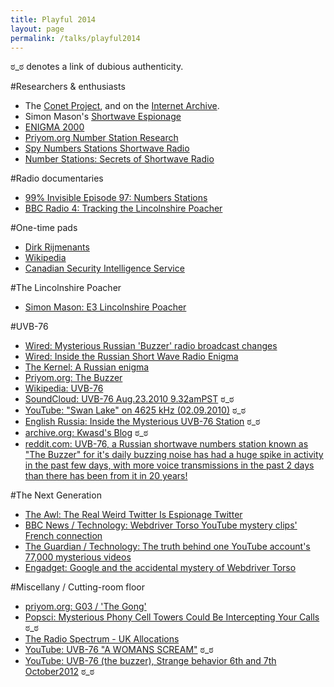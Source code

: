 ```yaml
---
title: Playful 2014
layout: page
permalink: /talks/playful2014
---
```


&#3232;_&#3232; denotes a link of dubious authenticity.

#Researchers & enthusiasts

- The [Conet Project][1], and on the [Internet Archive][2].
- Simon Mason's [Shortwave Espionage][3]
- [ENIGMA 2000][7]
- [Priyom.org Number Station Research][10]
- [Spy Numbers Stations Shortwave Radio][11]
- [Number Stations: Secrets of Shortwave Radio][12]

#Radio documentaries

- [99% Invisible Episode 97: Numbers Stations][8]
- [BBC Radio 4: Tracking the Lincolnshire Poacher][9]

#One-time pads

- [Dirk Rijmenants][4]
- [Wikipedia][5]
- [Canadian Security Intelligence Service][6]

#The Lincolnshire Poacher

- [Simon Mason: E3 Lincolnshire Poacher][18]

#UVB-76

- [Wired: Mysterious Russian 'Buzzer' radio broadcast changes][13]
- [Wired: Inside the Russian Short Wave Radio Enigma][15]
- [The Kernel: A Russian enigma][16]
- [Priyom.org: The Buzzer][17]
- [Wikipedia: UVB-76][21]
- [SoundCloud: UVB-76 Aug.23.2010 9.32amPST][29] &#3232;_&#3232;
- [YouTube: "Swan Lake" on 4625 kHz (02.09.2010)][30] &#3232;_&#3232;
- [English Russia: Inside the Mysterious UVB-76 Station][20] &#3232;_&#3232;
- [archive.org: Kwasd's Blog][22] &#3232;_&#3232;
- [reddit.com: UVB-76, a Russian shortwave numbers station known as "The Buzzer" for it's daily buzzing noise has had a huge spike in activity in the past few days, with more voice transmissions in the past 2 days than there has been from it in 20 years!][31]


#The Next Generation
- [The Awl: The Real Weird Twitter Is Espionage Twitter][24]
- [BBC News / Technology: Webdriver Torso YouTube mystery clips' French connection][23]
- [The Guardian / Technology: The truth behind one YouTube account's 77,000 mysterious videos][26] 
- [Engadget: Google and the accidental mystery of Webdriver Torso][25]

#Miscellany / Cutting-room floor

- [priyom.org: G03 / 'The Gong'][32]
- [Popsci: Mysterious Phony Cell Towers Could Be Intercepting Your Calls][14] &#3232;_&#3232;
- [The Radio Spectrum - UK Allocations][19]
- [YouTube: UVB-76 "A WOMANS SCREAM"][27] &#3232;_&#3232;
- [YouTube: UVB-76 (the buzzer), Strange behavior 6th and 7th October2012][28] &#3232;_&#3232;


[1]: http://www.irdial.com/conet.htm
[2]: https://archive.org/details/ird059
[3]: http://www.simonmason.karoo.net/page30.html
[4]: http://users.telenet.be/d.rijmenants/en/onetimepad.htm
[5]: http://en.wikipedia.org/wiki/One-time_pad
[6]: https://www.csis.gc.ca/hstrrtfcts/rtfcts/trdrtfctsndx-en.php
[7]: http://www.apul64.dsl.pipex.com/enigma2000/
[8]: http://99percentinvisible.org/episode/numbers-stations/
[9]: https://soundcloud.com/stooduptoofast/tracking-the-lincolnshire
[10]: http://priyom.org/number-stations.aspx
[11]: http://www.spynumbers.com/
[12]: http://numberstations.co.uk/
[13]: http://www.wired.co.uk/news/archive/2010-08/25/russian-numbers-station-broadcast-changes
[14]: http://www.popsci.com/article/technology/mysterious-phony-cell-towers-could-be-intercepting-your-calls
[15]: https://www.instapaper.com/read/509215249
[16]: http://kernelmag.dailydot.com/features/report/4716/a-russian-enigma/
[17]: http://priyom.org/military-stations/russia/the-buzzer.aspx
[18]: http://www.simonmason.karoo.net/page14.html
[19]: http://ukspec.tripod.com/spectrum.html
[20]: http://englishrussia.com/2010/08/28/inside-the-mysterious-uvb-76-station/
[21]: http://en.wikipedia.org/wiki/UVB-76
[22]: http://web.archive.org/web/20120910123245/http://blog.kwasd.ru/%D0%BD%D0%B5%D0%B1%D0%BE%D0%BB%D1%8C%D1%88%D0%BE%D0%B9-%D1%84%D0%BE%D1%82%D0%BE%D0%BE%D1%82%D1%87%D0%B5%D1%82-%D1%81-%D1%83%D0%B2%D0%B1-76-the-buzzer-%D0%B6%D1%83%D0%B6%D0%B6%D0%B0%D0%BB%D0%BA/
[23]: http://www.bbc.co.uk/news/technology-27238332
[24]: http://www.theawl.com/2013/03/spy-twitter-is-weird-twitte
[25]: http://www.engadget.com/2014/06/06/this-is-the-truth-behind-webdriver-torso/
[26]: http://www.theguardian.com/technology/shortcuts/2014/may/01/truth-youtube-mysterious-videos-webdriver-torso
[27]: http://www.youtube.com/watch?v=8oMN_ISWA0w
[28]: http://www.youtube.com/watch?v=y_9_-VMyvyc
[29]: https://soundcloud.com/djoutcold/uvb-76-aug-23-2010-9-32ampst
[30]: http://www.youtube.com/watch?v=uYElXTS61es
[31]: http://www.reddit.com/comments/d59dg/uvb76_a_russian_shortwave_numbers_station_known/
[32]: http://www.priyom.org/number-stations/german/g03.aspx